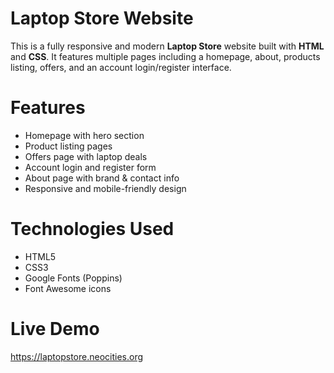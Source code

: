 # Laptop Store Website

This is a fully responsive and modern **Laptop Store** website built with **HTML** and **CSS**. It features multiple pages including a homepage, about, products listing, offers, and an account login/register interface.

# Features

- Homepage with hero section
- Product listing pages
- Offers page with laptop deals
- Account login and register form
- About page with brand & contact info
- Responsive and mobile-friendly design

# Technologies Used

- HTML5
- CSS3
- Google Fonts (Poppins)
- Font Awesome icons

# Live Demo 

https://laptopstore.neocities.org


